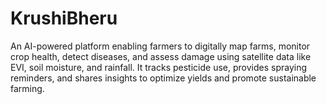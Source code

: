 # KrushiBheru
An AI-powered platform enabling farmers to digitally map farms, monitor crop health, detect diseases, and assess damage using satellite data like EVI, soil moisture, and rainfall. It tracks pesticide use, provides spraying reminders, and shares insights to optimize yields and promote sustainable farming.
